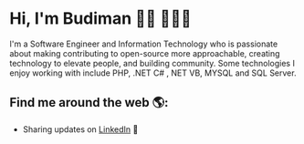 # Hi, I'm Budiman 👋🏾 👩🏾‍💻

I'm a Software Engineer and Information Technology who is passionate about making contributing to open-source more approachable, creating technology to elevate people, and building community. Some technologies I enjoy working with include PHP, .NET C# , NET VB, MYSQL and SQL Server.

## Find me around the web 🌎:
- Sharing updates on <a href="https://www.linkedin.com/in/tampubolonbudiman/">LinkedIn</a> 💼
